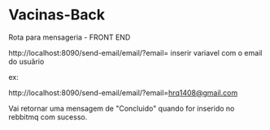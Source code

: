 # Vacinas-Back

Rota para mensageria - FRONT END

http://localhost:8090/send-email/email/?email=  inserir variavel com o email do usuãrio 


ex: 

http://localhost:8090/send-email/email/?email=hrq1408@gmail.com


Vai retornar uma mensagem de "Concluido" quando for inserido no rebbitmq com sucesso.